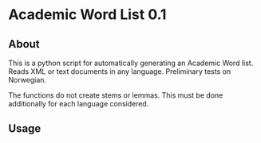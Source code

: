 # Academic Word List 0.1

## About
This is a python script for automatically generating an Academic Word list.
Reads XML or text documents in any language.
Preliminary tests on Norwegian.

The functions do not create stems or lemmas. This must be done additionally for each language considered.

## Usage
